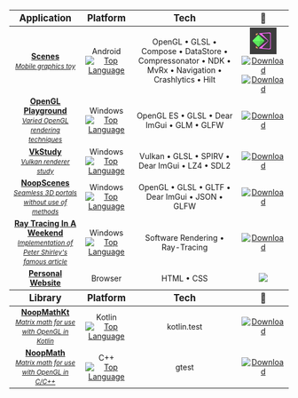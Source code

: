 [//]: # ([![GitHub User's stars]&#40;https://img.shields.io/github/stars/Lucodivo&#41;]&#40;&#41; [![GitHub followers]&#40;https://img.shields.io/github/followers/Lucodivo&#41;]&#40;https://github.com/Lucodivo?tab=followers&#41;)

<!--region-->
<table style="text-align:center;">
  <thead style="font-size: larger; background-color: #FFFFFF11;">
    <tr>
      <th><b>Application</b></th>
      <th><b>Platform</b></th>
      <th><b>Tech</b></th>
      <th><b>🔗</b></th>
    </tr>
  </thead>
  <tbody>
    <tr>
      <td><a href="https://github.com/Lucodivo/ScenesMobile"><b>Scenes</b><br><i><small>Mobile graphics toy</small></i></a></td>
      <td>
        Android<br>
        <a href="#"><img alt="Top Language" src="https://img.shields.io/github/languages/top/Lucodivo/ScenesMobile?style=plastic"></a>
      </td>
      <td>OpenGL • GLSL • Compose • DataStore • Compressonator • NDK • MvRx • Navigation • Crashlytics • Hilt</td>
      <td>
        <a href="https://play.google.com/store/apps/details?id=com.inasweaterpoorlyknit.learnopengl_androidport"><img alt="Download" src="https://raw.githubusercontent.com/Lucodivo/RepoSampleImages/master/OpenGLScenes/Android/logo/logo-color-48x48.png"></a><br>
        <a href="https://play.google.com/store/apps/details?id=com.inasweaterpoorlyknit.learnopengl_androidport"><img alt="Download" src="https://img.shields.io/badge/Google%20Play-%20?logo=googleplay&amp;color=grey"></a>
        <a href="https://github.com/Lucodivo/Scenes/releases"><img alt="Download" src="https://img.shields.io/github/v/release/Lucodivo/Scenes?logo=github&amp;label=%20&amp;color=grey"></a><br>
      </td>
    </tr>
    <tr>
      <td><a href="https://github.com/Lucodivo/OpenGLPlayground"><b>OpenGL Playground</b><br><i><small>Varied OpenGL rendering techniques</small></i></a></td>
      <td>
        Windows<br>
        <a href="#"><img alt="Top Language" src="https://img.shields.io/github/languages/top/Lucodivo/OpenGLPlayground?style=plastic"></a>
      </td>
      <td>OpenGL ES • GLSL • Dear ImGui • GLM • GLFW</td>
      <td>
        <a href="https://github.com/Lucodivo/OpenGLPlayground/releases"><img alt="Download" src="https://img.shields.io/github/v/release/Lucodivo/OpenGLPlayground?logo=github&amp;label=%20&amp;color=grey"></a>
      </td>
    </tr>
    <tr>
      <td><a href="https://github.com/Lucodivo/VkStudy"><b>VkStudy</b><br><i><small>Vulkan renderer study</small></i></a></td>
      <td>
        Windows<br>
        <a href="#"><img alt="Top Language" src="https://img.shields.io/github/languages/top/Lucodivo/VkStudy?style=plastic"></a>
      </td>
      <td>Vulkan • GLSL • SPIRV • Dear ImGui • LZ4 • SDL2</td>
      <td>
        <a href="https://github.com/Lucodivo/VkStudy/releases"><img alt="Download" src="https://img.shields.io/github/v/release/Lucodivo/VkStudy?logo=github&amp;label=%20&amp;color=grey"></a>
      </td>
    </tr>
    <tr>
      <td><a href="https://github.com/Lucodivo/NoopScenes"><b>NoopScenes</b><br><i><small>Seamless 3D portals without use of methods</small></i></a></td>
      <td>
        Windows<br>
        <a href="#"><img alt="Top Language" src="https://img.shields.io/github/languages/top/Lucodivo/NoopScenes?style=plastic"></a>
      </td>
      <td>OpenGL • GLSL • GLTF • Dear ImGui • JSON • GLFW</td>
      <td>
        <a href="https://github.com/Lucodivo/NoopScenes/releases"><img alt="Download" src="https://img.shields.io/github/v/release/Lucodivo/NoopScenes?logo=github&amp;label=%20&amp;color=grey"></a>
      </td>
    </tr>
    <tr>
      <td><a href="https://github.com/Lucodivo/RayTracingInAWeekend"><b>Ray Tracing In A Weekend</b><br><i><small>Implementation of Peter Shirley's famous article</small></i></a></td>
      <td>
        Windows<br>
        <a href="#"><img alt="Top Language" src="https://img.shields.io/github/languages/top/Lucodivo/RayTracingInAWeekend?style=plastic"></a>
      </td>
      <td>Software Rendering • Ray-Tracing</td>
      <td>
        <a href="https://github.com/Lucodivo/RayTracingInAWeekend/releases"><img alt="Download" src="https://img.shields.io/github/v/release/Lucodivo/RayTracingInAWeekend?logo=github&amp;label=%20&amp;color=grey"></a>
      </td>
    </tr>
    <tr>
      <td><a href="https://github.com/Lucodivo/Lucodivo.github.io"><b>Personal Website</b></a></td>
      <td>
        Browser
      </td>
      <td>HTML • CSS</td>
      <td>
        <a href="https://lucodivo.github.io"><img src="https://img.shields.io/badge/🌐_website-505050"></a>
      </td>
    </tr>
  </tbody>
  <thead style="font-size: larger; background-color: #FFFFFF11;">
    <tr>
      <th><b>Library</b></th>
      <th><b>Platform</b></th>
      <th><b>Tech</b></th>
      <th><b>🔗</b></th>
    </tr>
  </thead>
  <tbody>
    <tr>
      <td><a href="https://github.com/Lucodivo/NoopMathKt"><b>NoopMathKt</b><br><i><small>Matrix math for use with OpenGL in Kotlin</small></i></a></td>
      <td>
        Kotlin<br>
        <a href="#"><img alt="Top Language" src="https://img.shields.io/github/languages/top/Lucodivo/NoopMathKt?style=plastic"></a>
      </td>
      <td>kotlin.test</td>
      <td>
        <a href="https://jitpack.io/#lucodivo/NoopMathKt"><img alt="Download" src="https://jitpack.io/v/lucodivo/NoopMathKt.svg"></a>
      </td>
    </tr>
    <tr>
      <td><a href="https://github.com/Lucodivo/noopmath"><b>NoopMath</b><br><i><small>Matrix math for use with OpenGL in C/C++</small></i></a></td>
      <td>
        C++<br>
        <a href="#"><img alt="Top Language" src="https://img.shields.io/github/languages/top/Lucodivo/noopmath?style=plastic"></a>
      </td>
      <td>gtest</td>
      <td>
        <a href="https://github.com/Lucodivo/noopmath/releases"><img alt="Download" src="https://img.shields.io/github/v/release/Lucodivo/noopmath?logo=github&amp;label=%20&amp;color=grey"></a>
      </td>
    </tr>
  </tbody>
</table>
<!--endregion-->
